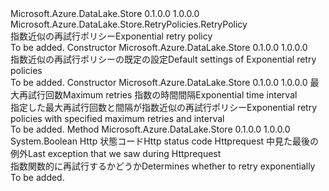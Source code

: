 <Type Name="ExponentialRetryPolicy" FullName="Microsoft.Azure.DataLake.Store.RetryPolicies.ExponentialRetryPolicy">
  <TypeSignature Language="C#" Value="public class ExponentialRetryPolicy : Microsoft.Azure.DataLake.Store.RetryPolicies.RetryPolicy" />
  <TypeSignature Language="ILAsm" Value=".class public auto ansi beforefieldinit ExponentialRetryPolicy extends Microsoft.Azure.DataLake.Store.RetryPolicies.RetryPolicy" />
  <TypeSignature Language="DocId" Value="T:Microsoft.Azure.DataLake.Store.RetryPolicies.ExponentialRetryPolicy" />
  <TypeSignature Language="VB.NET" Value="Public Class ExponentialRetryPolicy&#xA;Inherits RetryPolicy" />
  <TypeSignature Language="F#" Value="type ExponentialRetryPolicy = class&#xA;    inherit RetryPolicy" />
  <AssemblyInfo>
    <AssemblyName>Microsoft.Azure.DataLake.Store</AssemblyName>
    <AssemblyVersion>0.1.0.0</AssemblyVersion>
    <AssemblyVersion>1.0.0.0</AssemblyVersion>
  </AssemblyInfo>
  <Base>
    <BaseTypeName>Microsoft.Azure.DataLake.Store.RetryPolicies.RetryPolicy</BaseTypeName>
  </Base>
  <Interfaces />
  <Docs>
    <summary>
            <span data-ttu-id="6d123-101">指数近似の再試行ポリシー</span><span class="sxs-lookup"><span data-stu-id="6d123-101">Exponential retry policy</span></span>
            </summary>
    <remarks>To be added.</remarks>
  </Docs>
  <Members>
    <Member MemberName=".ctor">
      <MemberSignature Language="C#" Value="public ExponentialRetryPolicy ();" />
      <MemberSignature Language="ILAsm" Value=".method public hidebysig specialname rtspecialname instance void .ctor() cil managed" />
      <MemberSignature Language="DocId" Value="M:Microsoft.Azure.DataLake.Store.RetryPolicies.ExponentialRetryPolicy.#ctor" />
      <MemberSignature Language="VB.NET" Value="Public Sub New ()" />
      <MemberType>Constructor</MemberType>
      <AssemblyInfo>
        <AssemblyName>Microsoft.Azure.DataLake.Store</AssemblyName>
        <AssemblyVersion>0.1.0.0</AssemblyVersion>
        <AssemblyVersion>1.0.0.0</AssemblyVersion>
      </AssemblyInfo>
      <Parameters />
      <Docs>
        <summary>
            <span data-ttu-id="6d123-102">指数近似の再試行ポリシーの既定の設定</span><span class="sxs-lookup"><span data-stu-id="6d123-102">Default settings of Exponential retry policies</span></span>
            </summary>
        <remarks>To be added.</remarks>
      </Docs>
    </Member>
    <Member MemberName=".ctor">
      <MemberSignature Language="C#" Value="public ExponentialRetryPolicy (int maxRetries, int interval);" />
      <MemberSignature Language="ILAsm" Value=".method public hidebysig specialname rtspecialname instance void .ctor(int32 maxRetries, int32 interval) cil managed" />
      <MemberSignature Language="DocId" Value="M:Microsoft.Azure.DataLake.Store.RetryPolicies.ExponentialRetryPolicy.#ctor(System.Int32,System.Int32)" />
      <MemberSignature Language="VB.NET" Value="Public Sub New (maxRetries As Integer, interval As Integer)" />
      <MemberSignature Language="F#" Value="new Microsoft.Azure.DataLake.Store.RetryPolicies.ExponentialRetryPolicy : int * int -&gt; Microsoft.Azure.DataLake.Store.RetryPolicies.ExponentialRetryPolicy" Usage="new Microsoft.Azure.DataLake.Store.RetryPolicies.ExponentialRetryPolicy (maxRetries, interval)" />
      <MemberType>Constructor</MemberType>
      <AssemblyInfo>
        <AssemblyName>Microsoft.Azure.DataLake.Store</AssemblyName>
        <AssemblyVersion>0.1.0.0</AssemblyVersion>
        <AssemblyVersion>1.0.0.0</AssemblyVersion>
      </AssemblyInfo>
      <Parameters>
        <Parameter Name="maxRetries" Type="System.Int32" />
        <Parameter Name="interval" Type="System.Int32" />
      </Parameters>
      <Docs>
        <param name="maxRetries"><span data-ttu-id="6d123-103">最大再試行回数</span><span class="sxs-lookup"><span data-stu-id="6d123-103">Maximum retries</span></span></param>
        <param name="interval"><span data-ttu-id="6d123-104">指数の時間間隔</span><span class="sxs-lookup"><span data-stu-id="6d123-104">Exponential time interval</span></span></param>
        <summary>
            <span data-ttu-id="6d123-105">指定した最大再試行回数と間隔が指数近似の再試行ポリシー</span><span class="sxs-lookup"><span data-stu-id="6d123-105">Exponential retry policies with specified maximum retries and interval</span></span>
            </summary>
        <remarks>To be added.</remarks>
      </Docs>
    </Member>
    <Member MemberName="ShouldRetry">
      <MemberSignature Language="C#" Value="public override bool ShouldRetry (int httpCode, Exception ex);" />
      <MemberSignature Language="ILAsm" Value=".method public hidebysig virtual instance bool ShouldRetry(int32 httpCode, class System.Exception ex) cil managed" />
      <MemberSignature Language="DocId" Value="M:Microsoft.Azure.DataLake.Store.RetryPolicies.ExponentialRetryPolicy.ShouldRetry(System.Int32,System.Exception)" />
      <MemberSignature Language="VB.NET" Value="Public Overrides Function ShouldRetry (httpCode As Integer, ex As Exception) As Boolean" />
      <MemberSignature Language="F#" Value="override this.ShouldRetry : int * Exception -&gt; bool" Usage="exponentialRetryPolicy.ShouldRetry (httpCode, ex)" />
      <MemberType>Method</MemberType>
      <AssemblyInfo>
        <AssemblyName>Microsoft.Azure.DataLake.Store</AssemblyName>
        <AssemblyVersion>0.1.0.0</AssemblyVersion>
        <AssemblyVersion>1.0.0.0</AssemblyVersion>
      </AssemblyInfo>
      <ReturnValue>
        <ReturnType>System.Boolean</ReturnType>
      </ReturnValue>
      <Parameters>
        <Parameter Name="httpCode" Type="System.Int32" />
        <Parameter Name="ex" Type="System.Exception" />
      </Parameters>
      <Docs>
        <param name="httpCode"><span data-ttu-id="6d123-106">Http 状態コード</span><span class="sxs-lookup"><span data-stu-id="6d123-106">Http status code</span></span></param>
        <param name="ex"><span data-ttu-id="6d123-107">Httprequest 中見た最後の例外</span><span class="sxs-lookup"><span data-stu-id="6d123-107">Last exception that we saw during Httprequest</span></span></param>
        <summary>
            <span data-ttu-id="6d123-108">指数関数的に再試行するかどうか</span><span class="sxs-lookup"><span data-stu-id="6d123-108">Determines whether to retry exponentially</span></span>
            </summary>
        <returns />
        <remarks>To be added.</remarks>
      </Docs>
    </Member>
  </Members>
</Type>